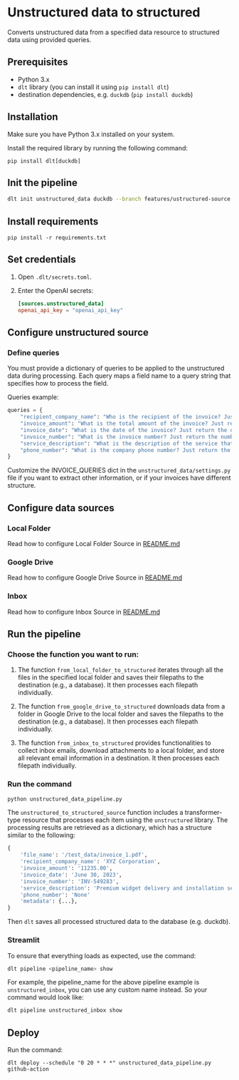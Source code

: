 # Unstructured data to structured
 Converts unstructured data from a specified data resource to structured data using provided queries.

## Prerequisites

- Python 3.x
- `dlt` library (you can install it using `pip install dlt`)
- destination dependencies, e.g. `duckdb` (`pip install duckdb`)

## Installation

Make sure you have Python 3.x installed on your system.

Install the required library by running the following command:

```shell
pip install dlt[duckdb]
```

## Init the pipeline
```sh
dlt init unstructured_data duckdb --branch features/ustructured-source
```

## Install requirements

```shell
pip install -r requirements.txt
```

## Set credentials
1. Open `.dlt/secrets.toml`.
2. Enter the OpenAI secrets:

    ```toml
    [sources.unstructured_data]
    openai_api_key = "openai_api_key"
    ```

## Configure unstructured source
### Define queries
You must provide a dictionary of queries to be applied to the unstructured
data during processing. Each query maps a field name to a query string
that specifies how to process the field.

Queries example:
```python
queries = {
    "recipient_company_name": "Who is the recipient of the invoice? Just return the name. If you don't know, then return None",
    "invoice_amount": "What is the total amount of the invoice? Just return the amount as decimal number, no currency or text. If you don't know, then return None",
    "invoice_date": "What is the date of the invoice? Just return the date. If you don't know, then return None",
    "invoice_number": "What is the invoice number? Just return the number. If you don't know, then return None",
    "service_description": "What is the description of the service that this invoice is for? Just return the description. If you don't know, then return None",
    "phone_number": "What is the company phone number? Just return the phone number. If you don't know, then return None",
}
```

Customize the INVOICE_QUERIES dict in the `unstructured_data/settings.py` file if you want to extract
other information, or if your invoices have different structure.

## Configure data sources

### Local Folder
Read how to configure Local Folder Source in [README.md](local_folder/README.md)
### Google Drive
Read how to configure Google Drive Source in [README.md](google_drive/README.md)
### Inbox
Read how to configure Inbox Source in [README.md](inbox/README.md)


## Run the pipeline
### Choose the function you want to run:
1. The function `from_local_folder_to_structured` iterates through all the files
in the specified local folder and saves their filepaths to the destination
(e.g., a database). It then processes each filepath individually.

2. The function `from_google_drive_to_structured` downloads data from a folder
in Google Drive to the local folder and saves the filepaths to the destination (e.g., a database).
It then processes each filepath individually.

3. The function `from_inbox_to_structured` provides functionalities to collect inbox emails, download attachments to a local
folder, and store all relevant email information in a destination.
It then processes each filepath individually.

### Run the command
```python
python unstructured_data_pipeline.py
```

The `unstructured_to_structured_source` function includes a transformer-type
resource that processes each item using the `unstructured` library.
The processing results are retrieved as a dictionary, which has a structure similar to the following:
```python
{
    'file_name': '/test_data/invoice_1.pdf',
    'recipient_company_name': 'XYZ Corporation',
    'invoice_amount': '11235.00',
    'invoice_date': 'June 30, 2023',
    'invoice_number': 'INV-549283',
    'service_description': 'Premium widget delivery and installation services',
    'phone_number': 'None'
    'metadata': {...},
}
```
Then `dlt` saves all processed structured data to the database (e.g. duckdb).

### Streamlit
To ensure that everything loads as expected, use the command:
```bash
dlt pipeline <pipeline_name> show
```
For example, the pipeline_name for the above pipeline example is `unstructured_inbox`,
you can use any custom name instead. So your command would look like:

```bash
dlt pipeline unstructured_inbox show
```

## Deploy

Run the command:

```shell
dlt deploy --schedule "0 20 * * *" unstructured_data_pipeline.py github-action 
```